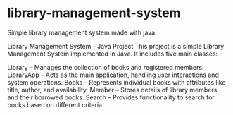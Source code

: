 # library-management-system
Simple library management system made with java 

Library Management System - Java Project
This project is a simple Library Management System implemented in Java. It includes five main classes:

Library – Manages the collection of books and registered members.
LibraryApp – Acts as the main application, handling user interactions and system operations.
Books – Represents individual books with attributes like title, author, and availability.
Member – Stores details of library members and their borrowed books.
Search – Provides functionality to search for books based on different criteria.
